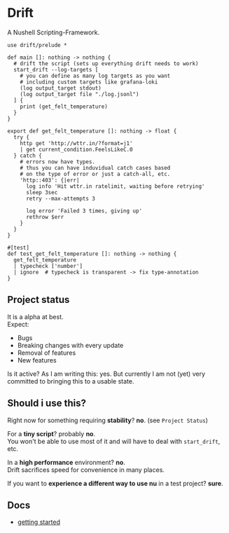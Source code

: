 # Drift

A Nushell Scripting-Framework.

```nushell
use drift/prelude *

def main []: nothing -> nothing {
  # drift the script (sets up everything drift needs to work)
  start_drift --log-targets [
    # you can define as many log targets as you want
    # including custom targets like grafana-loki
    (log output_target stdout)
    (log output_target file "./log.jsonl")
  ] {
    print (get_felt_temperature)
  }
}

export def get_felt_temperature []: nothing -> float {
  try {
    http get 'http://wttr.in/?format=j1'
    | get current_condition.FeelsLikeC.0
  } catch {
    # errors now have types.
    # thus you can have induvidual catch cases based
    # on the type of error or just a catch-all, etc.
    'http::403': {|err|
      log info 'Hit wttr.in ratelimit, waiting before retrying'
      sleep 3sec
      retry --max-attempts 3

      log error 'Failed 3 times, giving up'
      rethrow $err
    }
  }
}

#[test]
def test_get_felt_temperature []: nothing -> nothing {
  get_felt_temperature
  | typecheck ['number']
  | ignore  # typecheck is transparent -> fix type-annotation
}
```

## Project status

It is a alpha at best.  
Expect:
* Bugs
* Breaking changes with every update
* Removal of features
* New features

Is it active?
As I am writing this: yes.
But currently I am not (yet) very committed to bringing this to a usable state.

## Should i use this?

Right now for something requiring **stability**? **no**. (see `Project Status`)

For a **tiny script**? probably **no**.  
You won't be able to use most of it and will have to deal with `start_drift`, etc.

In a **high performance** environment? **no**.  
Drift sacrifices speed for convenience in many places.

If you want to **experience a different way to use nu** in a test project? **sure**.

## Docs

* [getting started](./docs/getting_started.md)
